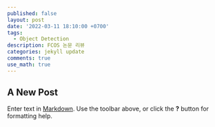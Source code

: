 ```yaml
---
published: false
layout: post
date: '2022-03-11 18:10:00 +0700'
tags:
  - Object Detection
description: FCOS 논문 리뷰
categories: jekyll update
comments: true
use_math: true
---
```

## A New Post

Enter text in [Markdown](http://daringfireball.net/projects/markdown/). Use the toolbar above, or click the **?** button for formatting help.
